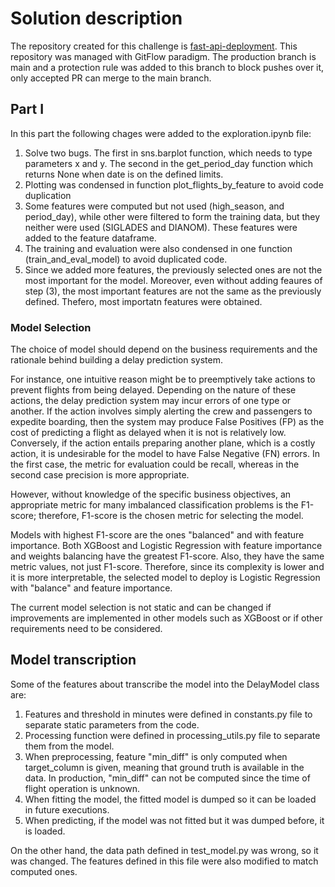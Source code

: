 # Solution description

The repository created for this challenge is [fast-api-deployment](https://github.com/DanielMontecino/fast-api-deployment).
This repository was managed with GitFlow paradigm. The production branch is main and a protection rule was added to this branch to block pushes over it, only accepted PR can merge to the main branch.

## Part I

In this part the following chages were added to the exploration.ipynb file:

1. Solve two bugs. The first in sns.barplot function, which needs to type parameters x and y. The second in the get_period_day function which returns None when date is on the defined limits.
2. Plotting was condensed in function plot_flights_by_feature to avoid code duplication
3. Some features were computed but not used (high_season, and period_day), while other were filtered to form the training data, but they neither were used (SIGLADES and DIANOM). These features were added to the feature dataframe.
4. The training and evaluation were also condensed in one function (train_and_eval_model) to avoid duplicated code.
5. Since we added more features, the previously selected ones are not the most important for the model. Moreover, even without adding feaures of step (3), the most important features are not the same as the previously defined. Thefero, most importatn features were obtained.

### Model Selection

The choice of model should depend on the business requirements and the rationale behind building a delay prediction system.

For instance, one intuitive reason might be to preemptively take actions to prevent flights from being delayed. Depending on the nature of these actions, the delay prediction system may incur errors of one type or another. If the action involves simply alerting the crew and passengers to expedite boarding, then the system may produce False Positives (FP) as the cost of predicting a flight as delayed when it is not is relatively low. Conversely, if the action entails preparing another plane, which is a costly action, it is undesirable for the model to have False Negative (FN) errors. In the first case, the metric for evaluation could be recall, whereas in the second case precision is more appropriate.

However, without knowledge of the specific business objectives, an appropriate metric for many imbalanced classification problems is the F1-score; therefore, F1-score is the chosen metric for selecting the model.

Models with highest F1-score are the ones "balanced" and with feature importance.
Both XGBoost and Logistic Regression with feature importance and weights balancing have the greatest F1-score. Also, they have the same metric values, not just F1-score. Therefore, since its complexity is lower and it is more interpretable, the selected model to deploy is Logistic Regression with "balance" and feature importance.

The current model selection is not static and can be changed if improvements are implemented in other models such as XGBoost or if other requirements need to be considered.

## Model transcription

Some of the features about transcribe the model into the DelayModel class are:

1.  Features and threshold in minutes were defined in constants.py file to separate static parameters from the code.
2.  Processing function were defined in processing_utils.py file to separate them from the model.
3.  When preprocessing, feature "min_diff" is only computed when target_column is given, meaning that ground truth is available in the data. In production, "min_diff" can not be computed since the time of flight operation is unknown.
4.  When fitting the model, the fitted model is dumped so it can be loaded in future executions.
5.  When predicting, if the model was not fitted but it was dumped before, it is loaded.

On the other hand, the data path defined in test_model.py was wrong, so it was changed. The features defined in this file were also modified to match computed ones.
